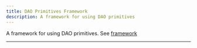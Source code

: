 ```yaml
---
title: DAO Primitives Framework
description: A framework for using DAO primitives
---
```


A framework for using DAO primitives. See [framework](notes/dao-primitives/framework/framework.md)

---